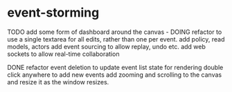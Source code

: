 # event-storming

TODO
add some form of dashboard around the canvas - DOING
refactor to use a single textarea for all edits, rather than one per event.
add policy, read models, actors
add event sourcing to allow replay, undo etc.
add web sockets to allow real-time collaboration

DONE
refactor event deletion to update event list state for rendering
double click anywhere to add new events
add zooming and scrolling to the canvas and resize it as the window resizes.

